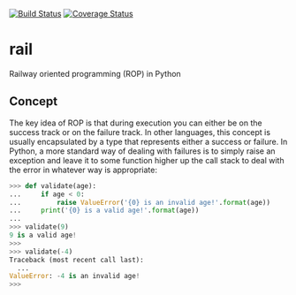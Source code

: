 [![Build Status](https://travis-ci.org/rob-earwaker/rail.svg?branch=master)](https://travis-ci.org/rob-earwaker/rail)
[![Coverage Status](https://coveralls.io/repos/github/rob-earwaker/rail/badge.svg?branch=master)](https://coveralls.io/github/rob-earwaker/rail?branch=master)

# rail
Railway oriented programming (ROP) in Python

## Concept
The key idea of ROP is that during execution you can either be on the success track or on the failure track. In other languages, this concept is usually encapsulated by a type that represents either a success or failure. In Python, a more standard way of dealing with failures is to simply raise an exception and leave it to some function higher up the call stack to deal with the error in whatever way is appropriate:

```python
>>> def validate(age):
...     if age < 0:
...         raise ValueError('{0} is an invalid age!'.format(age))
...     print('{0} is a valid age!'.format(age))
...
>>> validate(9)
9 is a valid age!
>>>
>>> validate(-4)
Traceback (most recent call last):
  ...
ValueError: -4 is an invalid age!
>>>
```
